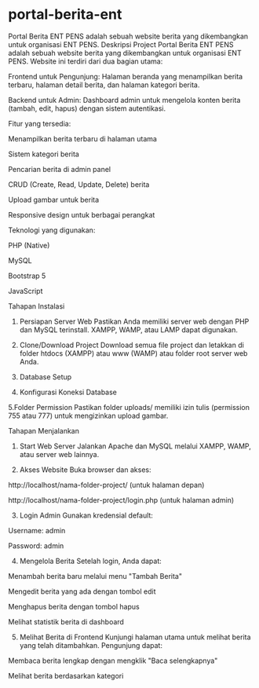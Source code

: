 # portal-berita-ent
Portal Berita ENT PENS adalah sebuah website berita yang dikembangkan untuk organisasi ENT PENS.
Deskripsi Project
Portal Berita ENT PENS adalah sebuah website berita yang dikembangkan untuk organisasi ENT PENS. Website ini terdiri dari dua bagian utama:

Frontend untuk Pengunjung: Halaman beranda yang menampilkan berita terbaru, halaman detail berita, dan halaman kategori berita.

Backend untuk Admin: Dashboard admin untuk mengelola konten berita (tambah, edit, hapus) dengan sistem autentikasi.

Fitur yang tersedia:

Menampilkan berita terbaru di halaman utama

Sistem kategori berita

Pencarian berita di admin panel

CRUD (Create, Read, Update, Delete) berita

Upload gambar untuk berita

Responsive design untuk berbagai perangkat

Teknologi yang digunakan:

PHP (Native)

MySQL

Bootstrap 5

JavaScript

Tahapan Instalasi
1. Persiapan Server Web
Pastikan Anda memiliki server web dengan PHP dan MySQL terinstall. XAMPP, WAMP, atau LAMP dapat digunakan.

2. Clone/Download Project
Download semua file project dan letakkan di folder htdocs (XAMPP) atau www (WAMP) atau folder root server web Anda.

3. Database Setup

4. Konfigurasi Koneksi Database

 5.Folder Permission
Pastikan folder uploads/ memiliki izin tulis (permission 755 atau 777) untuk mengizinkan upload gambar.

Tahapan Menjalankan
1. Start Web Server
Jalankan Apache dan MySQL melalui XAMPP, WAMP, atau server web lainnya.

2. Akses Website
Buka browser dan akses:

http://localhost/nama-folder-project/ (untuk halaman depan)

http://localhost/nama-folder-project/login.php (untuk halaman admin)

3. Login Admin
Gunakan kredensial default:

Username: admin

Password: admin

4. Mengelola Berita
Setelah login, Anda dapat:

Menambah berita baru melalui menu "Tambah Berita"

Mengedit berita yang ada dengan tombol edit

Menghapus berita dengan tombol hapus

Melihat statistik berita di dashboard

5. Melihat Berita di Frontend
Kunjungi halaman utama untuk melihat berita yang telah ditambahkan. Pengunjung dapat:

Membaca berita lengkap dengan mengklik "Baca selengkapnya"

Melihat berita berdasarkan kategori
